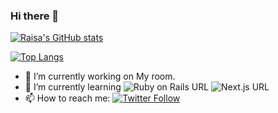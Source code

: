 ### Hi there 👋

<!--
**raisa0726/raisa0726** is a ✨ _special_ ✨ repository because its `README.md` (this file) appears on your GitHub profile.

Here are some ideas to get you started:
-->
[![Raisa's GitHub stats](https://github-readme-stats.vercel.app/api?username=raisa0726&count_private=true&show_icons=true&theme=react)](https://github.com/raisa0726/github-readme-stats.git)

[![Top Langs](https://github-readme-stats.vercel.app/api/top-langs/?username=raisa0726&count_private=true&show_icons=true&theme=react&layout=compact)](https://github.com/raisa0726/github-readme-stats.git)

- 🔭 I’m currently working on My room.
- 🌱 I’m currently learning 
    ![Ruby on Rails URL](https://img.shields.io/badge/-Ruby%20on%20Rails-CC0000.svg?logo=ruby%20on%20rails&style=popout) 
    ![Next.js URL](https://img.shields.io/badge/-Next.js-black.svg?logo=next.js&style=popout)
- 📫 How to reach me: [![Twitter Follow](https://img.shields.io/twitter/follow/SC_Raisa?logo=Twitter&style=flat-square)](https://twitter.com/SC_Raisa)
